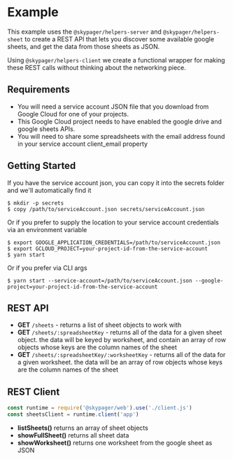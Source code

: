 # Example

This example uses the `@skypager/helpers-server` and `@skypager/helpers-sheet` to create a REST API
that lets you discover some available google sheets, and get the data from those sheets as JSON.  

Using `@skypager/helpers-client` we create a functional wrapper for making these REST calls without thinking about 
the networking piece.

## Requirements 

- You will need a service account JSON file that you download from Google Cloud for one of your projects.  
- This Google Cloud project needs to have enabled the google drive and google sheets APIs.
- You will need to share some spreadsheets with the email address found in your service account client_email property

## Getting Started

If you have the service account json, you can copy it into the secrets folder and we'll automatically find it

```shell
$ mkdir -p secrets
$ copy /path/to/serviceAccount.json secrets/serviceAccount.json
```

Or if you prefer to supply the location to your service account credentials via an environment variable 

```shell
$ export GOOGLE_APPLICATION_CREDENTIALS=/path/to/serviceAccount.json
$ export GCLOUD_PROJECT=your-project-id-from-the-service-account
$ yarn start
```

Or if you prefer via CLI args

```shell
$ yarn start --service-account=/path/to/serviceAccount.json --google-project=your-project-id-from-the-service-account
```

## REST API

- **GET** `/sheets` - returns a list of sheet objects to work with
- **GET** `/sheets/:spreadsheetKey` - returns all of the data for a given sheet object.  the data will be keyed by worksheet, and contain an array of row objects whose keys are the column names of the sheet
- **GET** `/sheets/:spreadsheetKey/:worksheetKey` - returns all of the data for a given worksheet. the data will be an array of row objects whose keys are the column names of the sheet

## REST Client

```javascript
const runtime = require('@skypager/web').use('./client.js')
const sheetsClient = runtime.client('app')
```

- **listSheets()** returns an array of sheet objects
- **showFullSheet()** returns all sheet data
- **showWorksheet()** returns one worksheet from the google sheet as JSON
